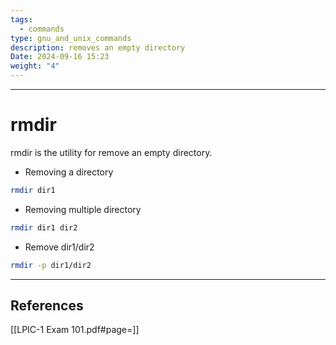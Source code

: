 ```yaml
---
tags:
  - commands
type: gnu_and_unix_commands
description: removes an empty directory
Date: 2024-09-16 15:23
weight: "4"
---
```


___
# rmdir

rmdir is the utility for remove an empty directory.
- Removing a directory
```bash
rmdir dir1
```
- Removing multiple directory
```bash
rmdir dir1 dir2
```
- Remove dir1/dir2
```bash
rmdir -p dir1/dir2
```
___
## References
[[LPIC-1 Exam 101.pdf#page=]]